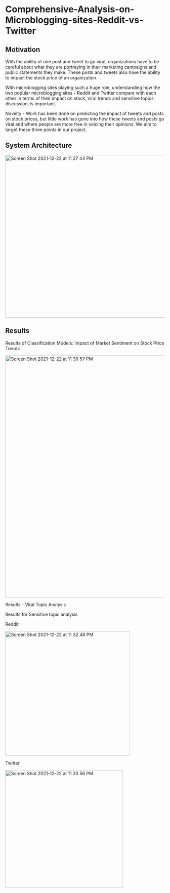 # Comprehensive-Analysis-on-Microblogging-sites-Reddit-vs-Twitter

## Motivation 

With the ability of one post and tweet to go viral, organizations have to be careful  about what they are portraying in their marketing campaigns and public statements they make. These posts and tweets also have the ability to impact the stock price of an organization.
 
With microblogging sites playing such a huge role, understanding how the two popular microblogging sites - Reddit and Twitter compare with each other in terms of their impact on stock, viral trends and sensitive topics discussion, is important. 

Novelty - Work has been done on predicting the impact of tweets and posts on stock prices, but little work has gone into how these tweets and posts go viral and where people are more free in voicing their opinions. We aim to target these three points in our project.

## System Architecture

<img width="514" alt="Screen Shot 2021-12-22 at 11 27 44 PM" src="https://user-images.githubusercontent.com/40158216/147187939-c653601b-338b-4c10-8389-8db1f8336bc3.png">

## Results 

Results of Classification Models: Impact of Market Sentiment on Stock Price Trends

<img width="765" alt="Screen Shot 2021-12-22 at 11 30 57 PM" src="https://user-images.githubusercontent.com/40158216/147188177-bc801cce-c860-4409-b768-ad916d608f08.png">

Results - Viral Topic Analysis

Results for Sensitive topic analysis

Reddit 

<img width="394" alt="Screen Shot 2021-12-22 at 11 32 48 PM" src="https://user-images.githubusercontent.com/40158216/147188296-02282808-6a08-49aa-a371-6fe3a95aa7b4.png">

Twitter

<img width="372" alt="Screen Shot 2021-12-22 at 11 33 56 PM" src="https://user-images.githubusercontent.com/40158216/147188385-95f29cae-91f1-4d82-9e9c-c0f4e333292f.png">

